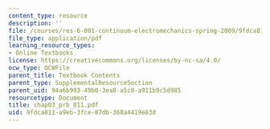 ```yaml
---
content_type: resource
description: ''
file: /courses/res-6-001-continuum-electromechanics-spring-2009/9fdca811a9eb3fce87db368a4419e83d_chap03_prb_811.pdf
file_type: application/pdf
learning_resource_types:
- Online Textbooks
license: https://creativecommons.org/licenses/by-nc-sa/4.0/
ocw_type: OCWFile
parent_title: Textbook Contents
parent_type: SupplementalResourceSection
parent_uid: 94a6b993-49b0-3ea8-a5c0-a911b9c5d985
resourcetype: Document
title: chap03_prb_811.pdf
uid: 9fdca811-a9eb-3fce-87db-368a4419e83d
---
```


